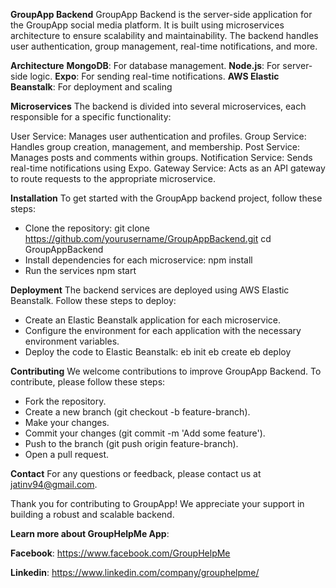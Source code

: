 **GroupApp Backend**
GroupApp Backend is the server-side application for the GroupApp social media platform. It is built using microservices architecture to ensure scalability and maintainability. The backend handles user authentication, group management, real-time notifications, and more.

**Architecture**
**MongoDB**: For database management.
**Node.js**: For server-side logic.
**Expo**: For sending real-time notifications.
**AWS Elastic Beanstalk**: For deployment and scaling

**Microservices**
The backend is divided into several microservices, each responsible for a specific functionality:

User Service: Manages user authentication and profiles.
Group Service: Handles group creation, management, and membership.
Post Service: Manages posts and comments within groups.
Notification Service: Sends real-time notifications using Expo.
Gateway Service: Acts as an API gateway to route requests to the appropriate microservice.

**Installation**
To get started with the GroupApp backend project, follow these steps:
* Clone the repository:
git clone https://github.com/yourusername/GroupAppBackend.git
cd GroupAppBackend
* Install dependencies for each microservice:
  npm install
* Run the services
  npm start

**Deployment**
The backend services are deployed using AWS Elastic Beanstalk. Follow these steps to deploy:

* Create an Elastic Beanstalk application for each microservice.
* Configure the environment for each application with the necessary environment variables.
* Deploy the code to Elastic Beanstalk:
eb init
eb create
eb deploy

**Contributing**
We welcome contributions to improve GroupApp Backend. To contribute, please follow these steps:

* Fork the repository.
* Create a new branch (git checkout -b feature-branch).
* Make your changes.
* Commit your changes (git commit -m 'Add some feature').
* Push to the branch (git push origin feature-branch).
* Open a pull request.

**Contact**
For any questions or feedback, please contact us at jatinv94@gmail.com.

Thank you for contributing to GroupApp! We appreciate your support in building a robust and scalable backend.

**Learn more about GroupHelpMe App**:

**Facebook**: https://www.facebook.com/GroupHelpMe

**Linkedin**: https://www.linkedin.com/company/grouphelpme/
